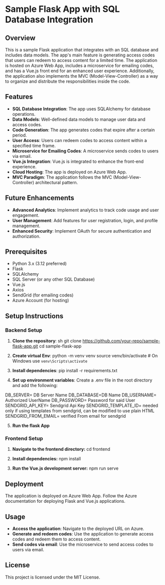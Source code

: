 # Sample Flask App with SQL Database Integration

## Overview

This is a sample Flask application that integrates with an SQL database and includes data models. The app's main feature is generating access codes that users can redeem to access content for a limited time. The application is hosted on Azure Web App, includes a microservice for emailing codes, and has a Vue.js front end for an enhanced user experience. Additionally, the application also implements the MVC (Model-View-Controller) as a way to organize and distribute the responsibilities inside the code.

## Features

- **SQL Database Integration**: The app uses SQLAlchemy for database operations.
- **Data Models**: Well-defined data models to manage user data and access codes.
- **Code Generation**: The app generates codes that expire after a certain period.
- **User Access**: Users can redeem codes to access content within a specified time frame.
- **Microservice for Emailing Codes**: A microservice sends codes to users via email.
- **Vue.js Integration**: Vue.js is integrated to enhance the front-end experience.
- **Cloud Hosting**: The app is deployed on Azure Web App.
- **MVC Paradigm**: The application follows the MVC (Model-View-Controller) architectural pattern.

## Future Enhancements

- **Advanced Analytics**: Implement analytics to track code usage and user engagement.
- **User Management**: Add features for user registration, login, and profile management.
- **Enhanced Security**: Implement OAuth for secure authentication and authorization.

## Prerequisites

- Python 3.x (3.12 preferred)
- Flask
- SQLAlchemy
- SQL Server (or any other SQL Database)
- Vue.js
- Axios
- SendGrid (for emailing codes)
- Azure Account (for hosting)

## Setup Instructions

### Backend Setup

1. **Clone the repository**:
    sh
    git clone https://github.com/your-repo/sample-flask-app.git
    cd sample-flask-app
2. **Create virtual Env**:
     python -m venv venv
     source venv/bin/activate  # On Windows use `venv\Scripts\activate`

3. **Install dependencies**:
     pip install -r requirements.txt

4. **Set up environment variables**: Create a .env file in the root directory and add the following:

DB_SERVER= DB Server Name
DB_DATABASE=DB Name
DB_USERNAME= Authorized UserName
DB_PASSWORD= Password for said User
SENDGRID_API_KEY= Sendgrid Api Key
SENDGRID_TEMPLATE_ID= needed only if using templates from sendgrid, can be modified to use plain HTML
SENDGRID_FROM_EMAIL= verified From email for sendgrid

5. **Run the flask App**

### Frontend Setup

1. **Navigate to the frontend directory:**
     cd frontend

2. **Install dependencies:**
     npm install

3. **Run the Vue.js development server:**
     npm run serve

## Deployment

The application is deployed on Azure Web App. Follow the Azure documentation for deploying Flask and Vue.js applications.

## Usage

- **Access the application**: Navigate to the deployed URL on Azure.
- **Generate and redeem codes**: Use the application to generate access codes and redeem them to access content.
- **Send codes via email**: Use the microservice to send access codes to users via email.

## License

This project is licensed under the MIT License.

